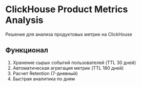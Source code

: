# ClickHouse Product Metrics Analysis

Решение для анализа продуктовых метрик на ClickHouse

## Функционал

1. Хранение сырых событий пользователей (TTL 30 дней)
2. Автоматическая агрегация метрик (TTL 180 дней)
3. Расчет Retention (7-дневный)
4. Быстрая аналитика по дням

